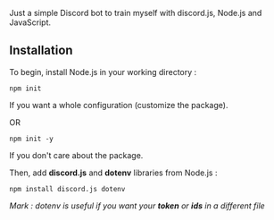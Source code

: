 Just a simple Discord bot to train myself with discord.js, Node.js and JavaScript.

## Installation

To begin, install Node.js in your working directory :

`npm init`

If you want a whole configuration (customize the package).


OR


`npm init -y`

If you don't care about the package.


Then, add **discord.js** and **dotenv** libraries from Node.js :

`npm install discord.js dotenv`


*Mark : dotenv is useful if you want your **token** or **ids** in a different file*
